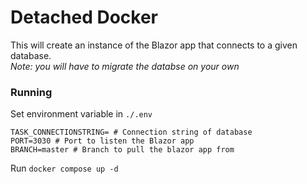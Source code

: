 # Detached Docker
This will create an instance of the Blazor app that connects to a given database.\
*Note: you will have to migrate the databse on your own*
### Running
Set environment variable in `./.env`
```
TASK_CONNECTIONSTRING= # Connection string of database
PORT=3030 # Port to listen the Blazor app
BRANCH=master # Branch to pull the blazor app from
```
Run `docker compose up -d`